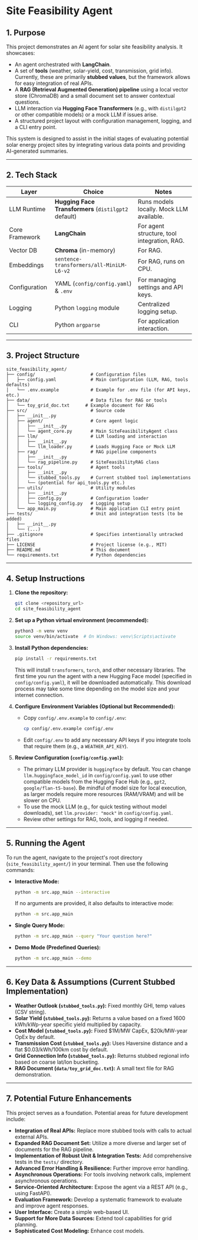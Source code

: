 # Site Feasibility Agent

## 1. Purpose

This project demonstrates an AI agent for solar site feasibility analysis. It showcases:

*   An agent orchestrated with **LangChain**.
*   A set of **tools** (weather, solar-yield, cost, transmission, grid info). Currently, these are primarily **stubbed values**, but the framework allows for easy integration of real APIs.
*   A **RAG (Retrieval Augmented Generation) pipeline** using a local vector store (ChromaDB) and a small document set to answer contextual questions.
*   LLM interaction via **Hugging Face Transformers** (e.g., with `distilgpt2` or other compatible models) or a mock LLM if issues arise.
*   A structured project layout with configuration management, logging, and a CLI entry point.

This system is designed to assist in the initial stages of evaluating potential solar energy project sites by integrating various data points and providing AI-generated summaries.

---

## 2. Tech Stack

| Layer                 | Choice                                           | Notes                                                                 |
| --------------------- | ------------------------------------------------ | --------------------------------------------------------------------- |
| LLM Runtime           | **Hugging Face Transformers** (`distilgpt2` default) | Runs models locally. Mock LLM available.                              |
| Core Framework        | **LangChain**                                    | For agent structure, tool integration, RAG.                         |
| Vector DB             | **Chroma** (in-memory)                           | For RAG.                                                              |
| Embeddings            | `sentence-transformers/all-MiniLM-L6-v2`         | For RAG, runs on CPU.                                               |
| Configuration         | YAML (`config/config.yaml`) & `.env`             | For managing settings and API keys.                                   |
| Logging               | Python `logging` module                          | Centralized logging setup.                                            |
| CLI                   | Python `argparse`                                | For application interaction.                                          |

---

## 3. Project Structure

```
site_feasibility_agent/
├── config/                     # Configuration files
│   ├── config.yaml             # Main configuration (LLM, RAG, tools defaults)
│   └── .env.example            # Example for .env file (for API keys, etc.)
├── data/                       # Data files for RAG or tools
│   └── toy_grid_doc.txt      # Example document for RAG
├── src/                        # Source code
│   ├── __init__.py
│   ├── agent/                  # Core agent logic
│   │   ├── __init__.py
│   │   └── agent_core.py       # Main SiteFeasibilityAgent class
│   ├── llm/                    # LLM loading and interaction
│   │   ├── __init__.py
│   │   └── llm_loader.py       # Loads Hugging Face or Mock LLM
│   ├── rag/                    # RAG pipeline components
│   │   ├── __init__.py
│   │   └── rag_pipeline.py     # SiteFeasibilityRAG class
│   ├── tools/                  # Agent tools
│   │   ├── __init__.py
│   │   └── stubbed_tools.py    # Current stubbed tool implementations
│   │   └── (potential for api_tools.py etc.)
│   ├── utils/                  # Utility modules
│   │   ├── __init__.py
│   │   ├── config.py           # Configuration loader
│   │   └── logging_config.py   # Logging setup
│   └── app_main.py             # Main application CLI entry point
├── tests/                      # Unit and integration tests (to be added)
│   ├── __init__.py
│   └── (...)
├── .gitignore                  # Specifies intentionally untracked files
├── LICENSE                     # Project license (e.g., MIT)
├── README.md                   # This document
└── requirements.txt            # Python dependencies
```

---

## 4. Setup Instructions

1.  **Clone the repository:**
    ```bash
    git clone <repository_url>
    cd site_feasibility_agent
    ```

2.  **Set up a Python virtual environment (recommended):**
    ```bash
    python3 -m venv venv
    source venv/bin/activate  # On Windows: venv\Scripts\activate
    ```

3.  **Install Python dependencies:**
    ```bash
    pip install -r requirements.txt
    ```
    This will install `transformers`, `torch`, and other necessary libraries. The first time you run the agent with a new Hugging Face model (specified in `config/config.yaml`), it will be downloaded automatically. This download process may take some time depending on the model size and your internet connection.

4.  **Configure Environment Variables (Optional but Recommended):**
    *   Copy `config/.env.example` to `config/.env`:
        ```bash
        cp config/.env.example config/.env
        ```
    *   Edit `config/.env` to add any necessary API keys if you integrate tools that require them (e.g., a `WEATHER_API_KEY`).

5.  **Review Configuration (`config/config.yaml`):**
    *   The primary LLM provider is `huggingface` by default. You can change `llm.huggingface_model_id` in `config/config.yaml` to use other compatible models from the Hugging Face Hub (e.g., `gpt2`, `google/flan-t5-base`). Be mindful of model size for local execution, as larger models require more resources (RAM/VRAM) and will be slower on CPU.
    *   To use the mock LLM (e.g., for quick testing without model downloads), set `llm.provider: "mock"` in `config/config.yaml`.
    *   Review other settings for RAG, tools, and logging if needed.

---

## 5. Running the Agent

To run the agent, navigate to the project's root directory (`site_feasibility_agent/`) in your terminal.
Then use the following commands:

*   **Interactive Mode:**
    ```bash
    python -m src.app_main --interactive
    ```
    If no arguments are provided, it also defaults to interactive mode:
    ```bash
    python -m src.app_main
    ```

*   **Single Query Mode:**
    ```bash
    python -m src.app_main --query "Your question here?"
    ```

*   **Demo Mode (Predefined Queries):**
    ```bash
    python -m src.app_main --demo
    ```

---

## 6. Key Data & Assumptions (Current Stubbed Implementation)

*   **Weather Outlook (`stubbed_tools.py`):** Fixed monthly GHI, temp values (CSV string).
*   **Solar Yield (`stubbed_tools.py`):** Returns a value based on a fixed 1600 kWh/kWp-year specific yield multiplied by capacity.
*   **Cost Model (`stubbed_tools.py`):** Fixed $1M/MW CapEx, $20k/MW-year OpEx by default.
*   **Transmission Cost (`stubbed_tools.py`):** Uses Haversine distance and a flat $0.03/kWh/100km cost by default.
*   **Grid Connection Info (`stubbed_tools.py`):** Returns stubbed regional info based on coarse lat/lon bucketing.
*   **RAG Document (`data/toy_grid_doc.txt`):** A small text file for RAG demonstration.

---

## 7. Potential Future Enhancements

This project serves as a foundation. Potential areas for future development include:

*   **Integration of Real APIs:** Replace more stubbed tools with calls to actual external APIs.
*   **Expanded RAG Document Set:** Utilize a more diverse and larger set of documents for the RAG pipeline.
*   **Implementation of Robust Unit & Integration Tests:** Add comprehensive tests in the `tests/` directory.
*   **Advanced Error Handling & Resilience:** Further improve error handling.
*   **Asynchronous Operations:** For tools involving network calls, implement asynchronous operations.
*   **Service-Oriented Architecture:** Expose the agent via a REST API (e.g., using FastAPI).
*   **Evaluation Framework:** Develop a systematic framework to evaluate and improve agent responses.
*   **User Interface:** Create a simple web-based UI.
*   **Support for More Data Sources:** Extend tool capabilities for grid planning.
*   **Sophisticated Cost Modeling:** Enhance cost models. 